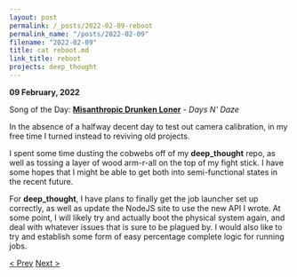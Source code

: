 ```yaml
---
layout: post
permalink: /_posts/2022-02-09-reboot
permalink_name: "/posts/2022-02-09"
filename: "2022-02-09"
title: cat reboot.md
link_title: reboot
projects: deep_thought
---
```

**09 February, 2022**

Song of the Day: [**Misanthropic Drunken Loner**](https://youtu.be/iRF1vHd4xl8) - *Days N' Daze*

In the absence of a halfway decent day to test out camera calibration, in my free time I turned instead to reviving old projects.

I spent some time dusting the cobwebs off of my **deep_thought** repo, as well as tossing a layer of wood arm-r-all on the top of my fight stick. I have some hopes that I might be able to get both into semi-functional states in the recent future.

For **deep_thought**, I have plans to finally get the job launcher set up correctly, as well as update the NodeJS site to use the new API I wrote. At some point, I will likely try and actually boot the physical system again, and deal with whatever issues that is sure to be plagued by. I would also like to try and establish some form of easy percentage complete logic for running jobs.

[< Prev](/_posts/2022-02-04-enable_graphics)    [Next >](/_posts/2022-02-10-holding_out_for_a_clear_night)
